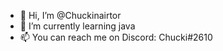- 👋 Hi, I’m @Chuckinairtor
- 🌱 I’m currently learning java  
- 📫 You can reach me on Discord: Chucki#2610
